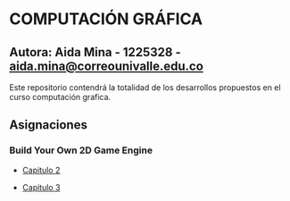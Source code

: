 # COMPUTACIÓN GRÁFICA

## Autora: Aida Mina - 1225328 - [aida.mina@correounivalle.edu.co](aida.mina@correounivalle.edu.co)

Este repositorio contendrá la totalidad de los desarrollos propuestos en el curso computación grafica.

## Asignaciones

### Build Your Own 2D Game Engine
- [Capitulo 2](Capitulo1)

- [Capitulo 3](Capitulo3)
